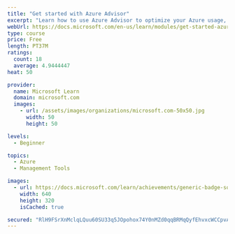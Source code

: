 ```yaml
---
title: "Get started with Azure Advisor"
excerpt: "Learn how to use Azure Advisor to optimize your Azure usage, lower costs, and increase efficiency."
webUrl: https://docs.microsoft.com/en-us/learn/modules/get-started-azure-advisor/
type: course
price: Free
length: PT37M
ratings:
  count: 18
  average: 4.9444447
heat: 50

provider:
  name: Microsoft Learn
  domain: microsoft.com
  images:
    - url: /assets/images/organizations/microsoft.com-50x50.jpg
      width: 50
      height: 50

levels:
  - Beginner

topics:
  - Azure
  - Management Tools

images:
  - url: https://docs.microsoft.com/learn/achievements/generic-badge-social.png
    width: 640
    height: 320
    isCached: true

secured: "RlH9FSrXnMclqLQuu60SU33q5JOpohox74Y0nMZd0qqBRMqQyfEhvxcWCCpvAzW9Eghwm5SbAB4un9sRf240aCxHztKqKQwazlSLCJNxnqbbeaoI9bTwL13HXG+IfQttqZAbFvunDkf6NulibgUiA7bcMLd/I3yhJIPXMzlR6C96SzULe2EbsRznPmZRrJBggkQ8Nt1lSUcGsdKFDcDNd8DAHpGM8klvaEHD0BzHw+INcNazTNOEJvzQNWImXmTKoZSlmcxCYjSTDPaZEMf4bYXTeD7fTolQOE0z002sNzyQQIxaX30KTR+5knGPJ29tp4mWsqF5QSut7ecQVINc/yWljES1aNz0OEMvYCadF9BZ32T7UbX8sAy3zvrndLsvH/LSAMIxNRISZfZ9NAlXQRMYkgT826fv13wfxe+aItY=;S2jOVuBGlXB+T7gpafq0Yg=="
---
```


